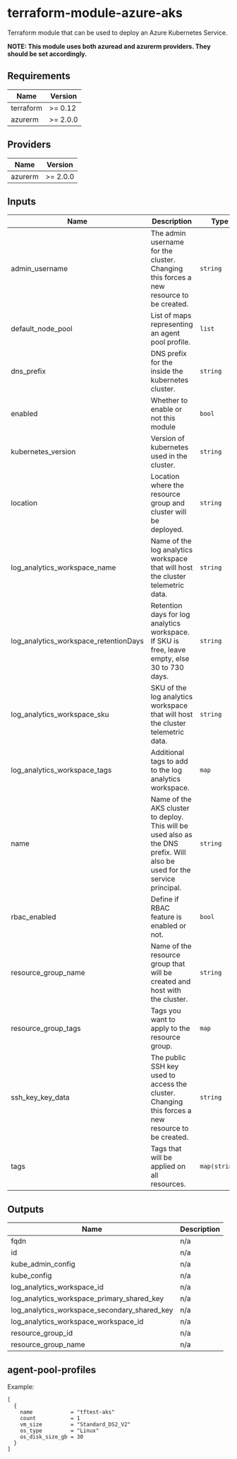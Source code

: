 # terraform-module-azure-aks
Terraform module that can be used to deploy an Azure Kubernetes Service.

**NOTE: This module uses both azuread and azurerm providers. They should be set accordingly.**

<!-- BEGINNING OF PRE-COMMIT-TERRAFORM DOCS HOOK -->
## Requirements

| Name | Version |
|------|---------|
| terraform | >= 0.12 |
| azurerm | >= 2.0.0 |

## Providers

| Name | Version |
|------|---------|
| azurerm | >= 2.0.0 |

## Inputs

| Name | Description | Type | Default | Required |
|------|-------------|------|---------|:--------:|
| admin\_username | The admin username for the cluster. Changing this forces a new resource to be created. | `string` | `"testadmin"` | no |
| default\_node\_pool | List of maps representing an agent pool profile. | `list` | n/a | yes |
| dns\_prefix | DNS prefix for the inside the kubernetes cluster. | `string` | `"kubernetes"` | no |
| enabled | Whether to enable or not this module | `bool` | `true` | no |
| kubernetes\_version | Version of kubernetes used in the cluster. | `string` | `"1.13.5"` | no |
| location | Location where the resource group and cluster will be deployed. | `string` | `"canadacentral"` | no |
| log\_analytics\_workspace\_name | Name of the log analytics workspace that will host the cluster telemetric data. | `string` | `"fxloganalytics"` | no |
| log\_analytics\_workspace\_retentionDays | Retention days for log analytics workspace. If SKU is free, leave empty, else 30 to 730 days. | `string` | `"30"` | no |
| log\_analytics\_workspace\_sku | SKU of the log analytics workspace that will host the cluster telemetric data. | `string` | `"free"` | no |
| log\_analytics\_workspace\_tags | Additional tags to add to the log analytics workspace. | `map` | `{}` | no |
| name | Name of the AKS cluster to deploy. This will be used also as the DNS prefix. Will also be used for the service principal. | `string` | `"clustername"` | no |
| rbac\_enabled | Define if RBAC feature is enabled or not. | `bool` | `false` | no |
| resource\_group\_name | Name of the resource group that will be created and host with the cluster. | `string` | `"aks"` | no |
| resource\_group\_tags | Tags you want to apply to the resource group. | `map` | `{}` | no |
| ssh\_key\_key\_data | The public SSH key used to access the cluster. Changing this forces a new resource to be created. | `string` | `null` | no |
| tags | Tags that will be applied on all resources. | `map(string)` | `{}` | no |

## Outputs

| Name | Description |
|------|-------------|
| fqdn | n/a |
| id | n/a |
| kube\_admin\_config | n/a |
| kube\_config | n/a |
| log\_analytics\_workspace\_id | n/a |
| log\_analytics\_workspace\_primary\_shared\_key | n/a |
| log\_analytics\_workspace\_secondary\_shared\_key | n/a |
| log\_analytics\_workspace\_workspace\_id | n/a |
| resource\_group\_id | n/a |
| resource\_group\_name | n/a |

<!-- END OF PRE-COMMIT-TERRAFORM DOCS HOOK -->

## agent-pool-profiles
Example:
```
[
  {
    name            = "tftest-aks"
    count           = 1
    vm_size         = "Standard_DS2_V2"
    os_type         = "Linux"
    os_disk_size_gb = 30
  }
]
```

